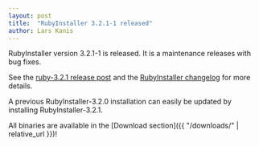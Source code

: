 ```yaml
---
layout: post
title:  "RubyInstaller 3.2.1-1 released"
author: Lars Kanis
---
```

RubyInstaller version 3.2.1-1 is released. It is a maintenance releases with bug fixes.

See the [ruby-3.2.1 release post](https://www.ruby-lang.org/en/news/2023/02/08/ruby-3-2-1-released/) and the [RubyInstaller changelog](https://github.com/oneclick/rubyinstaller2/blob/RubyInstaller-3.2.1-1/CHANGELOG-3.2.md#rubyinstaller-321-1---2023-02-09) for more details.

A previous RubyInstaller-3.2.0 installation can easily be updated by installing RubyInstaller-3.2.1.

All binaries are available in the [Download section]({{ "/downloads/" | relative_url }})!
